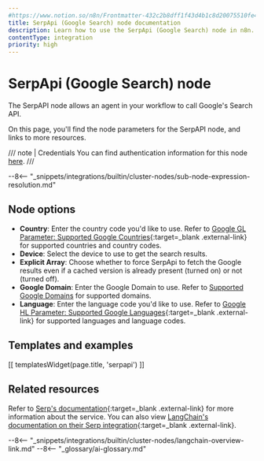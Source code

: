 ```yaml
---
#https://www.notion.so/n8n/Frontmatter-432c2b8dff1f43d4b1c8d20075510fe4
title: SerpApi (Google Search) node documentation
description: Learn how to use the SerpApi (Google Search) node in n8n. Follow technical documentation to integrate SerpApi (Google Search) node into your workflows.
contentType: integration
priority: high
---
```


# SerpApi (Google Search) node

The SerpAPI node allows an agent in your workflow to call Google's Search API.

On this page, you'll find the node parameters for the SerpAPI node, and links to more resources.

/// note | Credentials
You can find authentication information for this node [here](/integrations/builtin/credentials/serp/).
///

--8<-- "_snippets/integrations/builtin/cluster-nodes/sub-node-expression-resolution.md"

## Node options

* **Country**: Enter the country code you'd like to use. Refer to [Google GL Parameter: Supported Google Countries](https://serpapi.com/google-countries){:target=_blank .external-link} for supported countries and country codes.
* **Device**: Select the device to use to get the search results.
* **Explicit Array**: Choose whether to force SerpApi to fetch the Google results even if a cached version is already present (turned on) or not (turned off).
* **Google Domain**: Enter the Google Domain to use. Refer to [Supported Google Domains](https://serpapi.com/google-domains) for supported domains.
* **Language**: Enter the language code you'd like to use. Refer to [Google HL Parameter: Supported Google Languages](https://serpapi.com/google-languages){:target=_blank .external-link} for supported languages and language codes.

## Templates and examples

<!-- see https://www.notion.so/n8n/Pull-in-templates-for-the-integrations-pages-37c716837b804d30a33b47475f6e3780 -->
[[ templatesWidget(page.title, 'serpapi') ]]

## Related resources

Refer to [Serp's documentation](https://serpapi.com/search-api){:target=_blank .external-link} for more information about the service. You can also view [LangChain's documentation on their Serp integration](https://js.langchain.com/docs/integrations/tools/serpapi/){:target=_blank .external-link}.

--8<-- "_snippets/integrations/builtin/cluster-nodes/langchain-overview-link.md"
--8<-- "_glossary/ai-glossary.md"
